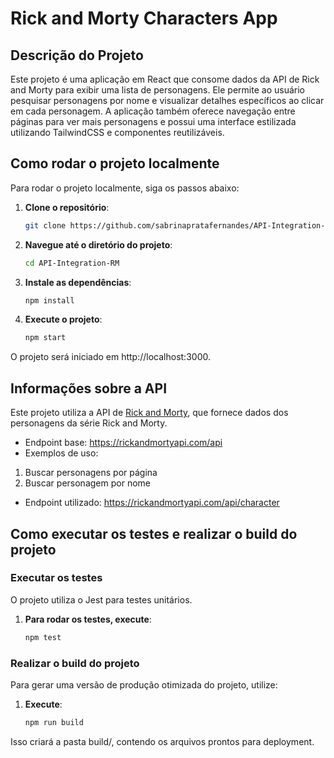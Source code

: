 # Rick and Morty Characters App

## Descrição do Projeto

Este projeto é uma aplicação em React que consome dados da API de Rick and Morty para exibir uma lista de personagens. Ele permite ao usuário pesquisar personagens por nome e visualizar detalhes específicos ao clicar em cada personagem. A aplicação também oferece navegação entre páginas para ver mais personagens e possui uma interface estilizada utilizando TailwindCSS e componentes reutilizáveis.

## Como rodar o projeto localmente

Para rodar o projeto localmente, siga os passos abaixo:

1. **Clone o repositório**:
   ```bash
   git clone https://github.com/sabrinapratafernandes/API-Integration-RM.git

2. **Navegue até o diretório do projeto**:
    ```bash
    cd API-Integration-RM

3. **Instale as dependências**:
    ```bash
    npm install

4. **Execute o projeto**:
    ```bash
    npm start

O projeto será iniciado em http://localhost:3000.

## Informações sobre a API

Este projeto utiliza a API de <a href="https://rickandmortyapi.com/">Rick and Morty</a>, que fornece dados dos personagens da série Rick and Morty.

- Endpoint base: https://rickandmortyapi.com/api
- Exemplos de uso:
1. Buscar personagens por página
2. Buscar personagem por nome

- Endpoint utilizado: https://rickandmortyapi.com/api/character

## Como executar os testes e realizar o build do projeto

### Executar os testes

O projeto utiliza o Jest para testes unitários.

1. **Para rodar os testes, execute**:
    ```bash
    npm test

### Realizar o build do projeto
Para gerar uma versão de produção otimizada do projeto, utilize:

1. **Execute**:
    ```bash
    npm run build

Isso criará a pasta build/, contendo os arquivos prontos para deployment.